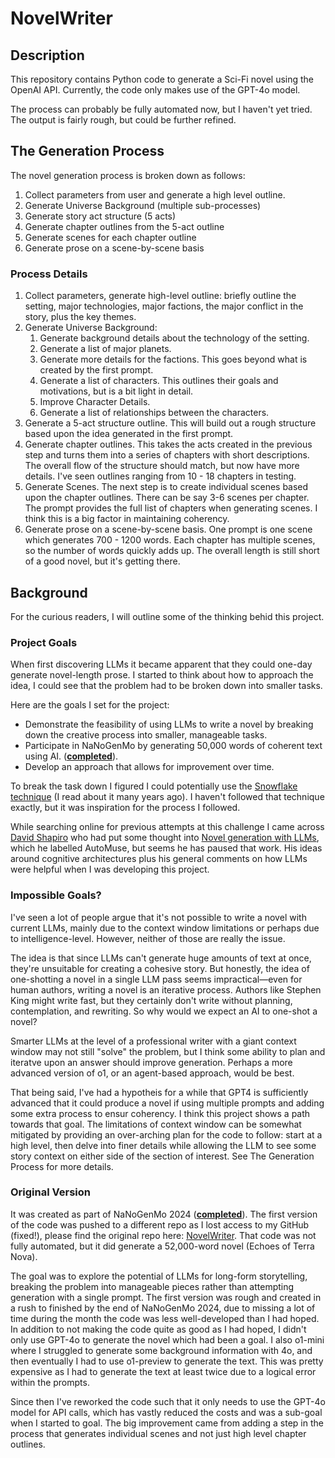 # NovelWriter
## Description

This repository contains Python code to generate a Sci-Fi novel using the OpenAI API. Currently, the code only makes use of the GPT-4o model.

The process can probably be fully automated now, but I haven't yet tried. The output is fairly rough, but could be further refined.



## The Generation Process
The novel generation process is broken down as follows:

1. Collect parameters from user and generate a high level outline.
2. Generate Universe Background (multiple sub-processes)
3. Generate story act structure (5 acts)
4. Generate chapter outlines from the 5-act outline
5. Generate scenes for each chapter outline
6. Generate prose on a scene-by-scene basis



### Process Details


1. Collect parameters, generate high-level outline: briefly outline the setting, major technologies, major factions, the major conflict in the story, plus the key themes.
2. Generate Universe Background:
    1. Generate background details about the technology of the setting.
    2. Generate a list of major planets.
    3. Generate more details for the factions. This goes beyond what is created by the first prompt.
    4. Generate a list of characters. This outlines their goals and motivations, but is a bit light in detail.
    5. Improve Character Details.
    6. Generate a list of relationships between the characters.
3. Generate a 5-act structure outline. This will build out a rough structure based upon the idea generated in the first prompt.
4. Generate chapter outlines. This takes the acts created in the previous step and turns them into a series of chapters with short descriptions. The overall flow of the structure should match, but now have more details. I've seen outlines ranging from 10 - 18 chapters in testing.
5. Generate Scenes. The next step is to create individual scenes based upon the chapter outlines. There can be say 3-6 scenes per chapter. The prompt provides the full list of chapters when generating scenes. I think this is a big factor in maintaining coherency.
6. Generate prose on a scene-by-scene basis. One prompt is one scene which generates 700 - 1200 words. Each chapter has multiple scenes, so the number of words quickly adds up. The overall length is still short of a good novel, but it's getting there.


## Background
For the curious readers, I will outline some of the thinking behid this project.

### Project Goals
When first discovering LLMs it became apparent that they could one-day generate novel-length prose. I started to think about how to approach the idea, I could see that the problem had to be broken down into smaller tasks.

Here are the goals I set for the project:

* Demonstrate the feasibility of using LLMs to write a novel by breaking down the creative process into smaller, manageable tasks.
* Participate in NaNoGenMo by generating 50,000 words of coherent text using AI. ([**completed**](https://github.com/NaNoGenMo/2024/issues/31)).
* Develop an approach that allows for improvement over time.

To break the task down I figured I could potentially use the [Snowflake technique](https://www.advancedfictionwriting.com/articles/snowflake-method/) (I read about it many years ago). I haven't followed that technique exactly, but it was inspiration for the process I followed.

While searching online for previous attempts at this challenge I came across [David Shapiro](https://www.youtube.com/@DaveShap) who had put some thought into [Novel generation with LLMs](https://www.youtube.com/watch?v=223ELutchs0), which he labelled AutoMuse, but seems he has paused that work. His ideas around cognitive architectures plus his general comments on how LLMs were helpful when I was developing this project.


### Impossible Goals?
I've seen a lot of people argue that it's not possible to write a novel with current LLMs, mainly due to the context window limitations or perhaps due to intelligence-level. However, neither of those are really the issue.

The idea is that since LLMs can't generate huge amounts of text at once, they're unsuitable for creating a cohesive story. But honestly, the idea of one-shotting a novel in a single LLM pass seems impractical—even for human authors, writing a novel is an iterative process. Authors like Stephen King might write fast, but they certainly don't write without planning, contemplation, and rewriting. So why would we expect an AI to one-shot a novel?

Smarter LLMs at the level of a professional writer with a giant context window may not still "solve" the problem, but I think some ability to plan and iteratve upon an answer should improve generation. Perhaps a more advanced version of o1, or an agent-based approach, would be best.

That being said, I've had a hypotheis for a while that GPT4 is sufficiently advanced that it could produce a novel if using multiple prompts and adding some extra process to ensur coherency. I think this project shows a path towards that goal. The limitations of context window can be somewhat mitigated by providing an over-arching plan for the code to follow: start at a high level, then delve into finer details while allowing the LLM to see some story context on either side of the section of interest. See The Generation Process for more details.

### Original Version
It was created as part of NaNoGenMo 2024 ([**completed**](https://github.com/NaNoGenMo/2024/issues/31)). The first version of the code was pushed to a different repo as I lost access to my GitHub (fixed!), please find the original repo here: [NovelWriter](https://github.com/edthomson/NovelWriter). That code was not fully automated, but it did generate a 52,000-word novel (Echoes of Terra Nova).

The goal was to explore the potential of LLMs for long-form storytelling, breaking the problem into manageable pieces rather than attempting generation with a single prompt. The first version was rough and created in a rush to finished by the end of NaNoGenMo 2024, due to missing a lot of time during the month the code was less well-developed than I had hoped. In addition to not making the code quite as good as I had hoped, I didn't only use GPT-4o to generate the novel which had been a goal. I also o1-mini where I struggled to generate some background information with 4o, and then eventually I had to use o1-preview to generate the text. This was pretty expensive as I had to generate the text at least twice due to a logical error within the prompts.

Since then I've reworked the code such that it only needs to use the GPT-4o model for API calls, which has vastly reduced the costs and was a sub-goal when I started to goal. The big improvement came from adding a step in the process that generates individual scenes and not just high level chapter outlines.


